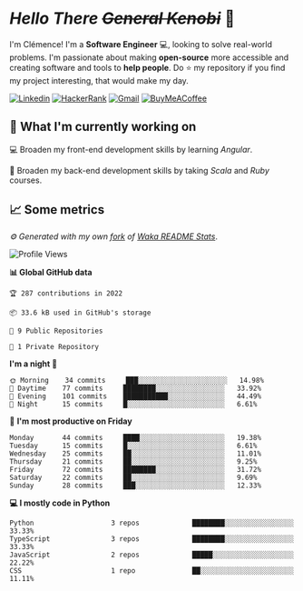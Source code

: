 <!---
chomelc/chomelc is a ✨ special ✨ repository because its `README.md` (this file) appears on your GitHub profile.
You can click the Preview link to take a look at your changes.
--->

# *Hello There ~~General Kenobi~~* :vulcan_salute:

I'm Clémence! I'm a **Software Engineer** :computer:, looking to solve real-world problems. I'm passionate about making **open-source** more accessible and creating software and tools to **help people**. Do :star: my repository if you find my project interesting, that would make my day.

<!-- Badges -->
[![Linkedin](https://img.shields.io/badge/-ClémenceChomel-blue?style=flat&logo=Linkedin&logoColor=white)](https://www.linkedin.com/in/clemencechomel/)
[![HackerRank](https://img.shields.io/badge/-clemence_chomel-islamicgreen?style=flat&logo=HackerRank&logoColor=black)](https://www.hackerrank.com/clemence_chomel?hr_r=1)
[![Gmail](https://img.shields.io/badge/-clemence.chomel-c14438?style=flat&logo=Gmail&logoColor=white)](mailto:clemence.chomel@gmail.com)
[![BuyMeACoffee](https://img.shields.io/badge/-chomelcl-yellow?style=flat&logo=buymeacoffee&logoColor=black)](https://www.buymeacoffee.com/chomelcl)

## :open_file_folder: What I'm currently working on

:computer: Broaden my front-end development skills by learning *Angular*.

:open_book: Broaden my back-end development skills by taking *Scala* and *Ruby* courses.

## :chart_with_upwards_trend: Some metrics

*:gear: Generated with my own [fork](https://github.com/chomelc/waka-readme-stats) of [Waka README Stats](https://github.com/anmol098/waka-readme-stats)*.

<!--START_SECTION:waka-->
![Profile Views](http://img.shields.io/badge/Profile%20Views-50-orange)

**📊 Global GitHub data** 

```text
🏆 287 contributions in 2022

📦 33.6 kB used in GitHub's storage 

📜 9 Public Repositories 

🔑 1 Private Repository 

```
**I'm a night 🦉** 

```text
🌞 Morning    34 commits     ███░░░░░░░░░░░░░░░░░░░░░░   14.98% 
🌆 Daytime    77 commits     ████████░░░░░░░░░░░░░░░░░   33.92% 
🌃 Evening    101 commits    ███████████░░░░░░░░░░░░░░   44.49% 
🌙 Night      15 commits     █░░░░░░░░░░░░░░░░░░░░░░░░   6.61%

```
📅 **I'm most productive on Friday** 

```text
Monday       44 commits     ████░░░░░░░░░░░░░░░░░░░░░   19.38% 
Tuesday      15 commits     █░░░░░░░░░░░░░░░░░░░░░░░░   6.61% 
Wednesday    25 commits     ██░░░░░░░░░░░░░░░░░░░░░░░   11.01% 
Thursday     21 commits     ██░░░░░░░░░░░░░░░░░░░░░░░   9.25% 
Friday       72 commits     ████████░░░░░░░░░░░░░░░░░   31.72% 
Saturday     22 commits     ██░░░░░░░░░░░░░░░░░░░░░░░   9.69% 
Sunday       28 commits     ███░░░░░░░░░░░░░░░░░░░░░░   12.33%

```


**💻 I mostly code in Python** 

```text
Python                   3 repos             ████████░░░░░░░░░░░░░░░░░   33.33% 
TypeScript               3 repos             ████████░░░░░░░░░░░░░░░░░   33.33% 
JavaScript               2 repos             █████░░░░░░░░░░░░░░░░░░░░   22.22% 
CSS                      1 repo              ██░░░░░░░░░░░░░░░░░░░░░░░   11.11%

```



<!--END_SECTION:waka-->